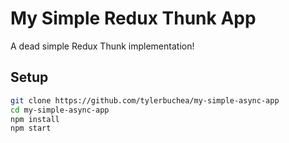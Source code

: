 # My Simple Redux Thunk App

A dead simple Redux Thunk implementation!

## Setup

```bash
git clone https://github.com/tylerbuchea/my-simple-async-app
cd my-simple-async-app
npm install
npm start
```
